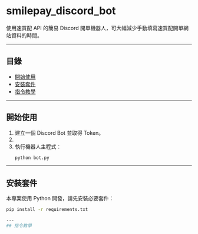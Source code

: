 # smilepay_discord_bot

使用速買配 API 的簡易 Discord 開單機器人，可大幅減少手動填寫速買配開單網站資料的時間。

---

## 目錄

- [開始使用](#開始使用)
- [安裝套件](#安裝套件)
- [指令教學](#指令教學)

---

## 開始使用

1. 建立一個 Discord Bot 並取得 Token。
2.
3. 執行機器人主程式：
    ```bash
    python bot.py
    ```

---

## 安裝套件

本專案使用 Python 開發，請先安裝必要套件：

```bash
pip install -r requirements.txt

---
## 指令教學
